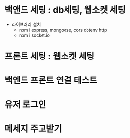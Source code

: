 # 백앤드 세팅 : db세팅, 웹소켓 세팅

- 라이브러리 설치
  - npm i express, mongoose, cors dotenv http
  - npm i socket.io

# 프론트 세팅 : 웹소켓 세팅

# 백엔드 프론트 연결 테스트

# 유저 로그인

# 메세지 주고받기
